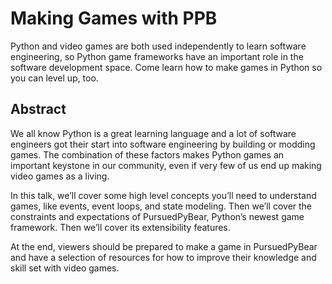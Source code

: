 # Making Games with PPB

Python and video games are both used independently to learn software
engineering, so Python game frameworks have an important role in the software
development space. Come learn how to make games in Python so you can level up,
too.

## Abstract

We all know Python is a great learning language and a lot of software engineers
got their start into software engineering by building or modding games. The
combination of these factors makes Python games an important keystone in our
community, even if very few of us end up making video games as a living.

In this talk, we’ll cover some high level concepts you’ll need to understand
games, like events, event loops, and state modeling. Then we’ll cover the
constraints and expectations of PursuedPyBear, Python’s newest game framework.
Then we’ll cover its extensibility features.

At the end, viewers should be prepared to make a game in PursuedPyBear and have
a selection of resources for how to improve their knowledge and skill set with
video games.
